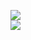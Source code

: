 [![](https://img.shields.io/badge/Made%20With-Github%20Spray-lightgrey.svg?style=for-the-badge&logo=github)](https://github.com/Annihil/github-spray#30650)  
[![](https://i.imgur.com/2DrTn0Z.gif)](https://github.com/Annihil/github-spray)